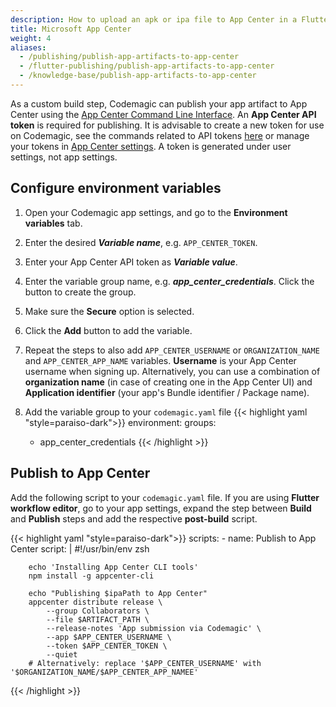 ```yaml
---
description: How to upload an apk or ipa file to App Center in a Flutter workflow editor post-build script
title: Microsoft App Center
weight: 4
aliases: 
  - /publishing/publish-app-artifacts-to-app-center
  - /flutter-publishing/publish-app-artifacts-to-app-center
  - /knowledge-base/publish-app-artifacts-to-app-center
---
```


As a custom build step, Codemagic can publish your app artifact to App Center using the [App Center Command Line Interface](https://github.com/microsoft/appcenter-cli). An **App Center API token** is required for publishing. It is advisable to create a new token for use on Codemagic, see the commands related to API tokens [here](https://github.com/microsoft/appcenter-cli#commands) or manage your tokens in [App Center settings](https://appcenter.ms/settings/apitokens). A token is generated under user settings, not app settings. 

## Configure environment variables

1. Open your Codemagic app settings, and go to the **Environment variables** tab.
2. Enter the desired **_Variable name_**, e.g. `APP_CENTER_TOKEN`.
3. Enter your App Center API token as **_Variable value_**.
4. Enter the variable group name, e.g. **_app_center_credentials_**. Click the button to create the group.
5. Make sure the **Secure** option is selected.
6. Click the **Add** button to add the variable.
7. Repeat the steps to also add `APP_CENTER_USERNAME` or `ORGANIZATION_NAME` and `APP_CENTER_APP_NAME` variables.
**Username** is your App Center username when signing up. Alternatively, you can use a combination of **organization name** (in case of creating one in the App Center UI) and **Application identifier** (your app's Bundle identifier / Package name). 

8. Add the variable group to your `codemagic.yaml` file
{{< highlight yaml "style=paraiso-dark">}}
  environment:
    groups:
      - app_center_credentials
{{< /highlight >}}

## Publish to App Center

Add the following script to your `codemagic.yaml` file. If you are using **Flutter workflow editor**,
go to your app settings, expand the step between **Build** and **Publish** steps and add the respective **post-build** script.

{{< highlight yaml "style=paraiso-dark">}}
  scripts:
    - name: Publish to App Center
      script: | 
        #!/usr/bin/env zsh

        echo 'Installing App Center CLI tools'
        npm install -g appcenter-cli

        echo "Publishing $ipaPath to App Center"
        appcenter distribute release \
            --group Collaborators \
            --file $ARTIFACT_PATH \
            --release-notes 'App submission via Codemagic' \
            --app $APP_CENTER_USERNAME \
            --token $APP_CENTER_TOKEN \
            --quiet
        # Alternatively: replace '$APP_CENTER_USERNAME' with '$ORGANIZATION_NAME/$APP_CENTER_APP_NAMEE'
{{< /highlight >}}

